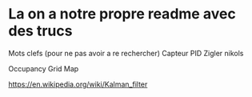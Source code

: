 # La on a notre propre readme avec des trucs

Mots clefs (pour ne pas avoir a re rechercher)
Capteur PID
Zigler nikols

Occupancy Grid Map

https://en.wikipedia.org/wiki/Kalman_filter


